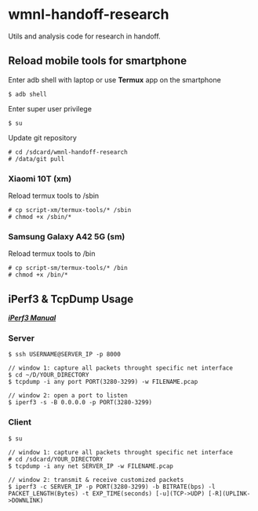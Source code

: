 # wmnl-handoff-research
Utils and analysis code for research in handoff.

## Reload mobile tools for smartphone

Enter adb shell with laptop or use **Termux** app on the smartphone

	$ adb shell 

Enter super user privilege

	$ su

Update git repository

	# cd /sdcard/wmnl-handoff-research
	# /data/git pull

### Xiaomi 10T (xm)

Reload termux tools to /sbin

	# cp script-xm/termux-tools/* /sbin
	# chmod +x /sbin/*

### Samsung Galaxy A42 5G (sm)

Reload termux tools to /bin

	# cp script-sm/termux-tools/* /bin
	# chmod +x /bin/*

## iPerf3 & TcpDump Usage
[***iPerf3 Manual***](https://iperf.fr/iperf-doc.php)

### Server

	$ ssh USERNAME@SERVER_IP -p 8000

	// window 1: capture all packets throught specific net interface
	$ cd ~/D/YOUR_DIRECTORY
	$ tcpdump -i any port PORT(3280-3299) -w FILENAME.pcap

	// window 2: open a port to listen
	$ iperf3 -s -B 0.0.0.0 -p PORT(3280-3299)

### Client
	
	$ su

	// window 1: capture all packets throught specific net interface
	# cd /sdcard/YOUR_DIRECTORY
	$ tcpdump -i any net SERVER_IP -w FILENAME.pcap

	// window 2: transmit & receive customized packets
	$ iperf3 -c SERVER_IP -p PORT(3280-3299) -b BITRATE(bps) -l PACKET_LENGTH(Bytes) -t EXP_TIME(seconds) [-u](TCP->UDP) [-R](UPLINK->DOWNLINK)
